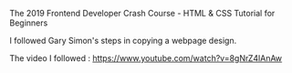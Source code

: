 The 2019 Frontend Developer Crash Course - HTML & CSS Tutorial for Beginners

I followed Gary Simon's steps in copying a webpage design.

The video I followed : https://www.youtube.com/watch?v=8gNrZ4lAnAw
